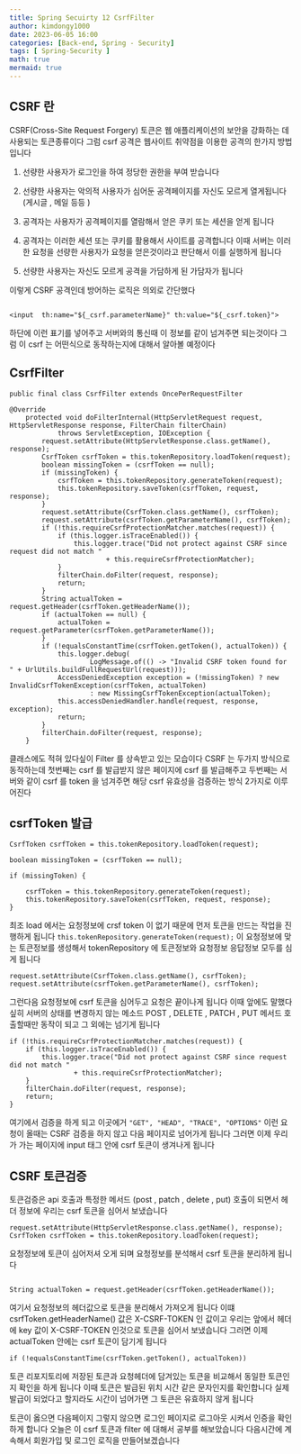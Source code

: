 ```yaml
---
title: Spring Secuirty 12 CsrfFilter
author: kimdongy1000
date: 2023-06-05 16:00
categories: [Back-end, Spring - Security]
tags: [ Spring-Security ]
math: true
mermaid: true
---
```


## CSRF 란

CSRF(Cross-Site Request Forgery) 토큰은 웹 애플리케이션의 보안을 강화하는 데 사용되는 토큰종류이다 그럼 csrf 공격은 웹사이트 취약점을 이용한 공격의 한가지 방법입니다 

1) 선량한 사용자가 로그인을 하여 정당한 권한을 부여 받습니다 

2) 선량한 사용자는 악의적 사용자가 심어둔 공격페이지를 자신도 모르게 열게됩니다 (게시글 , 메일 등등 )

3) 공격자는 사용자가 공격페이지를 열람해서 얻은 쿠키 또는 세션을 얻게 됩니다 

4) 공격자는 이러한 세션 또는 쿠키를 활용해서 사이트를 공격합니다 이때 서버는 이러한 요청을 선량한 사용자가 요청을 얻은것이라고 판단해서 이를 실행하게 됩니다 

5) 선량한 사용자는 자신도 모르게 공격을 가담하게 된 가담자가 됩니다 

이렇게 CSRF 공격인데 방어하는 로직은 의외로 간단했다 

```

<input  th:name="${_csrf.parameterName}" th:value="${_csrf.token}">

```

하단에 이런 표기를 넣어주고 서버와의 통신때 이 정보를 같이 넘겨주면 되는것이다 그럼 이 csrf 는 어떤식으로 동작하는지에 대해서 알아볼 예정이다 

## CsrfFilter
```
public final class CsrfFilter extends OncePerRequestFilter 

@Override
	protected void doFilterInternal(HttpServletRequest request, HttpServletResponse response, FilterChain filterChain)
			throws ServletException, IOException {
		request.setAttribute(HttpServletResponse.class.getName(), response);
		CsrfToken csrfToken = this.tokenRepository.loadToken(request);
		boolean missingToken = (csrfToken == null);
		if (missingToken) {
			csrfToken = this.tokenRepository.generateToken(request);
			this.tokenRepository.saveToken(csrfToken, request, response);
		}
		request.setAttribute(CsrfToken.class.getName(), csrfToken);
		request.setAttribute(csrfToken.getParameterName(), csrfToken);
		if (!this.requireCsrfProtectionMatcher.matches(request)) {
			if (this.logger.isTraceEnabled()) {
				this.logger.trace("Did not protect against CSRF since request did not match "
						+ this.requireCsrfProtectionMatcher);
			}
			filterChain.doFilter(request, response);
			return;
		}
		String actualToken = request.getHeader(csrfToken.getHeaderName());
		if (actualToken == null) {
			actualToken = request.getParameter(csrfToken.getParameterName());
		}
		if (!equalsConstantTime(csrfToken.getToken(), actualToken)) {
			this.logger.debug(
					LogMessage.of(() -> "Invalid CSRF token found for " + UrlUtils.buildFullRequestUrl(request)));
			AccessDeniedException exception = (!missingToken) ? new InvalidCsrfTokenException(csrfToken, actualToken)
					: new MissingCsrfTokenException(actualToken);
			this.accessDeniedHandler.handle(request, response, exception);
			return;
		}
		filterChain.doFilter(request, response);
	}

```

클래스에도 적혀 있다싶이 Filter 를 상속받고 있는 모습이다 CSRF 는 두가지 방식으로 동작하는데 첫번째는 csrf 를 발급받지 않은 페이지에 csrf 를 발급해주고 
두번째는 서버와 같이 csrf 를 token 을 넘겨주면 해당 csrf 유효성을 검증하는 방식 2가지로 이루어진다 

## csrfToken 발급

```
CsrfToken csrfToken = this.tokenRepository.loadToken(request);

boolean missingToken = (csrfToken == null);

if (missingToken) {

    csrfToken = this.tokenRepository.generateToken(request);
    this.tokenRepository.saveToken(csrfToken, request, response);
}
```
최조 load 에서는 요청정보에 crsf token 이 없기 때문에 먼저 토큰을 만드는 작업을 진행하게 됩니다 
`this.tokenRepository.generateToken(request);` 이 요청정보에 맞는 토큰정보를 생성해서 tokenRepository 에 토큰정보와 요청정보 응답정보 모두를 심게 됩니다 

```
request.setAttribute(CsrfToken.class.getName(), csrfToken);
request.setAttribute(csrfToken.getParameterName(), csrfToken);
```

그런다음 요청정보에 csrf 토큰을 심어두고 요청은 끝이나게 됩니다 이때 앞에도 말했다 싶히 서버의 상태를 변경하지 않는 메소드 
POST , DELETE , PATCH , PUT 메서드 호출할때만 동작이 되고 그 외에는 넘기게 됩니다 

```
if (!this.requireCsrfProtectionMatcher.matches(request)) {
    if (this.logger.isTraceEnabled()) {
        this.logger.trace("Did not protect against CSRF since request did not match "
                + this.requireCsrfProtectionMatcher);
    }
    filterChain.doFilter(request, response);
    return;
}

```
여기에서 검증을 하게 되고 이곳에거 `"GET", "HEAD", "TRACE", "OPTIONS"` 이런 요청이 올때는 CSRF 검증을 하지 않고 다음 페이지로 넘어가게 됩니다 
그러면 이제 우리가 가는 페이지에 input 태그 안에 csrf 토큰이 생겨나게 됩니다 

## CSRF 토큰검증 
토큰검증은 api 호출과 특정한 메서드 (post , patch , delete , put) 호출이 되면서 헤더 정보에 우리는 csrf 토큰을 심어서 보냈습니다 

```
request.setAttribute(HttpServletResponse.class.getName(), response);
CsrfToken csrfToken = this.tokenRepository.loadToken(request);

```

요청정보에 토큰이 심어저셔 오게 되며 요청정보를 분석해서 csrf 토큰을 분리하게 됩니다 

```

String actualToken = request.getHeader(csrfToken.getHeaderName());

```

여기서 요청정보의 헤더값으로 토큰을 분리해서 가져오게 됩니다 이떄 csrfToken.getHeaderName() 값은 X-CSRF-TOKEN 인 값이고 우리는 앞에서 헤더에 key 값이 X-CSRF-TOKEN 인것으로 토큰을 심어서 보냈습니다 그러면 이제 actualToken 안에는 csrf 토큰이 담기게 됩니다 

```
if (!equalsConstantTime(csrfToken.getToken(), actualToken))

```

토큰 리포지토리에 저장된 토큰과 요청헤더에 담겨있는 토큰을 비교해서 동일한 토큰인지 확인을 하게 됩니다 이때 토큰은 발급된 위치 시간 같은 문자인지를 확인합니다 
실제 발급이 되었다고 할지라도 시간이 넘어가면 그 토큰은 유효하지 않게 됩니다 

토큰이 옳으면 다음페이지 그렇지 않으면 로그인 페이지로 로그아웃 시켜서 인증을 확인하게 합니다 
오늘은 이 csrf 토큰과 filter 에 대해서 공부를 해보았습니다 다음시간에 계속해서 회원가입 및 로그인 로직을 만들어보겠습니다